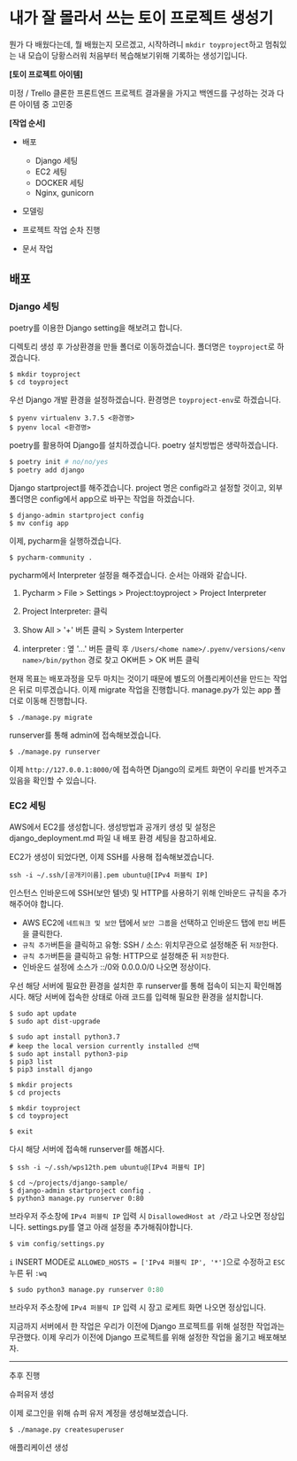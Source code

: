 # 내가 잘 몰라서 쓰는 토이 프로젝트 생성기

뭔가 다 배웠다는데, 뭘 배웠는지 모르겠고, 시작하려니 `mkdir toyproject`하고 멈춰있는 내 모습이 당황스러워 처음부터 복습해보기위해 기록하는 생성기입니다.



**[토이 프로젝트 아이템]**

미정 / Trello 클론한 프론트엔드 프로젝트 결과물을 가지고 백엔드를 구성하는 것과 다른 아이템 중 고민중



**[작업 순서]**

- 배포
  - Django 세팅
  - EC2 세팅
  - DOCKER 세팅
  - Nginx, gunicorn
- 모델링
- 프로젝트 작업 순차 진행

- 문서 작업



## 배포

### Django 세팅

poetry를 이용한 Django setting을 해보려고 합니다.



디렉토리 생성 후 가상환경을 만들 폴더로 이동하겠습니다. 폴더명은 `toyproject`로 하겠습니다.

```
$ mkdir toyproject
$ cd toyproject
```



우선 Django 개발 환경을 설정하겠습니다. 환경명은 `toyproject-env`로 하겠습니다.

```
$ pyenv virtualenv 3.7.5 <환경명>
$ pyenv local <환경명>
```



poetry를 활용하여 Django를 설치하겠습니다. poetry 설치방법은 생략하겠습니다.

```python
$ poetry init # no/no/yes
$ poetry add django
```



Django startproject를 해주겠습니다. project 명은 config라고 설정할 것이고, 외부 폴더명은 config에서 app으로 바꾸는 작업을 하겠습니다.

```
$ django-admin startproject config
$ mv config app
```



이제, pycharm을 실행하겠습니다.

```
$ pycharm-community .
```



pycharm에서 Interpreter 설정을 해주겠습니다. 순서는 아래와 같습니다.

1) Pycharm > File > Settings > Project:toyproject > Project Interpreter

2) Project Interpreter: <No interpreter> 클릭

3) Show All  > '+' 버튼 클릭 > System Interperter

4) interpreter : 옆 '...' 버튼 클릭 후 `/Users/<home name>/.pyenv/versions/<env name>/bin/python` 경로 찾고 OK버튼 > OK 버튼 클릭



현재 목표는 배포과정을 모두 마치는 것이기 때문에 별도의 어플리케이션을 만드는 작업은 뒤로 미루겠습니다. 이제 migrate 작업을 진행합니다. manage.py가 있는 app 폴더로 이동해 진행합니다.

```
$ ./manage.py migrate
```



runserver를 통해 admin에 접속해보겠습니다.

```
$ ./manage.py runserver
```



이제 `http://127.0.0.1:8000/`에 접속하면 Django의 로케트 화면이 우리를 반겨주고 있음을 확인할 수 있습니다.



### EC2 세팅

AWS에서 EC2를 생성합니다. 생성방법과 공개키 생성 및 설정은 django_deployment.md 파일 내 배포 환경 세팅을 참고하세요.



EC2가 생성이 되었다면, 이제 SSH를 사용해 접속해보겠습니다.

```
ssh -i ~/.ssh/[공개키이름].pem ubuntu@[IPv4 퍼블릭 IP]
```



인스턴스 인바운드에 SSH(보안 텔넷) 및 HTTP를 사용하기 위해 인바운드 규칙을 추가해주어야 합니다.

- AWS EC2에 `네트워크 및 보안` 탭에서 `보안 그룹`을 선택하고 인바운드 탭에 `편집` 버튼을 클릭한다.
- `규칙 추가`버튼을 클릭하고 유형: SSH / 소스: 위치무관으로 설정해준 뒤 `저장`한다.
- `규칙 추가`버튼을 클릭하고 유형: HTTP으로 설정해준 뒤 `저장`한다.
- 인바운드 설정에 소스가 ::/0와 0.0.0.0/0 나오면 정상이다.



우선 해당 서버에 필요한 환경을 설치한 후 runserver를 통해 접속이 되는지 확인해봅시다. 해당 서버에 접속한 상태로 아래 코드를 입력해 필요한 환경을 설치합니다.

```
$ sudo apt update
$ sudo apt dist-upgrade

$ sudo apt install python3.7
# keep the local version currently installed 선택
$ sudo apt install python3-pip
$ pip3 list
$ pip3 install django

$ mkdir projects
$ cd projects

$ mkdir toyproject
$ cd toyproject

$ exit
```



다시 해당 서버에 접속해 runserver를 해봅시다.

```
$ ssh -i ~/.ssh/wps12th.pem ubuntu@[IPv4 퍼블릭 IP]
```

```
$ cd ~/projects/django-sample/
$ django-admin startproject config .
$ python3 manage.py runserver 0:80
```



브라우저 주소창에 `IPv4 퍼블릭 IP` 입력 시 `DisallowedHost at /`라고 나오면 정상입니다. settings.py를 열고 아래 설정을 추가해줘야합니다.

```python
$ vim config/settings.py
```

`i` INSERT MODE로 `ALLOWED_HOSTS = ['IPv4 퍼블릭 IP', '*']`으로 수정하고 `ESC` 누른 뒤 `:wq`



```python
$ sudo python3 manage.py runserver 0:80
```

브라우저 주소창에 `IPv4 퍼블릭 IP` 입력 시 장고 로케트 화면 나오면 정상입니다.



지금까지 서버에서 한 작업은 우리가 이전에 Django 프로젝트를 위해 설정한 작업과는 무관했다. 이제 우리가 이전에 Django 프로젝트를 위해 설정한 작업을 옮기고 배포해보자.



---

추후 진행

슈퍼유저 생성 

이제 로그인을 위해 슈퍼 유저 계정을 생성해보겠습니다. 

```
$ ./manage.py createsuperuser
```



애플리케이션 생성